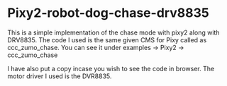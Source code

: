 # Pixy2-robot-dog-chase-drv8835
This is a simple implementation of the chase mode with pixy2 along with DRV8835. The code I used is the same given CMS for Pixy called as ccc_zumo_chase. You can see it under examples -> Pixy2 -> ccc_zumo_chase

I have also put a copy incase you wish to see the code in browser. The motor driver I used is the DVR8835. 
